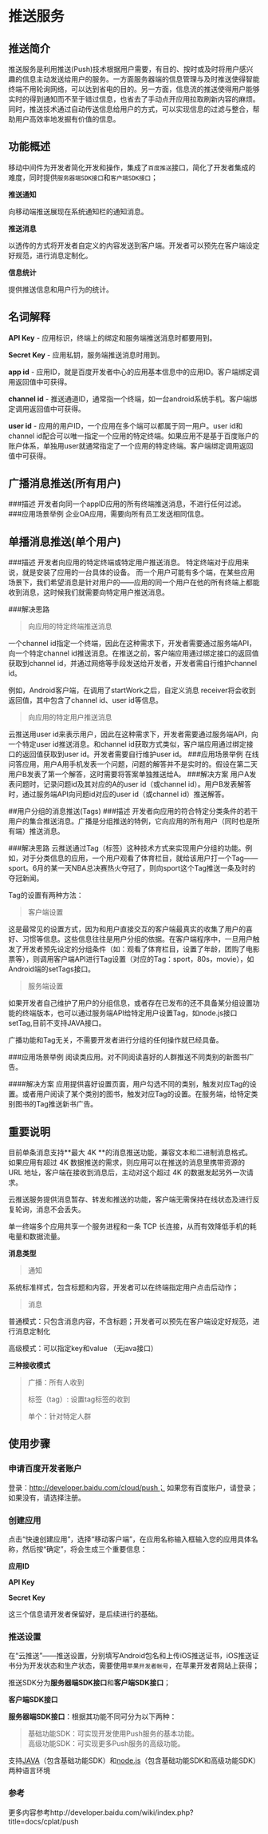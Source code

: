 # 推送服务 #

## 推送简介 ##

推送服务是利用推送(Push)技术根据用户需要，有目的、按时或及时将用户感兴趣的信息主动发送给用户的服务。一方面服务器端的信息管理与及时推送使得智能终端不用轮询网络，可以达到省电的目的。另一方面，信息流的推送使得用户能够实时的得到通知而不至于错过信息，也省去了手动点开应用拉取刷新内容的麻烦。同时，推送技术通过自动传送信息给用户的方式，可以实现信息的过滤与整合，帮助用户高效率地发掘有价值的信息。

## 功能概述 ##

移动中间件为开发者简化开发和操作，集成了`百度推送`接口，简化了开发者集成的难度，同时提供`服务器端SDK接口`和`客户端SDK接口`；

**推送通知**

向移动端推送展现在系统通知栏的通知消息。

**推送消息**

以透传的方式将开发者自定义的内容发送到客户端。开发者可以预先在客户端设定好规范，进行消息定制化。

**信息统计**

提供推送信息和用户行为的统计。


## 名词解释 ##

**API Key** - 应用标识，终端上的绑定和服务端推送消息时都要用到。

**Secret Key** - 应用私钥，服务端推送消息时用到。

**app id** - 应用ID，就是百度开发者中心的应用基本信息中的应用ID。客户端绑定调用返回值中可获得。

**channel id** - 推送通道ID，通常指一个终端，如一台android系统手机。客户端绑定调用返回值中可获得。

**user id** - 应用的用户ID，一个应用在多个端可以都属于同一用户。user id和channel id配合可以唯一指定一个应用的特定终端。如果应用不是基于百度账户的账户体系，单独用user就通常指定了一个应用的特定终端。客户端绑定调用返回值中可获得。

## 广播消息推送(所有用户)
###描述
开发者向同一个appID应用的所有终端推送消息，不进行任何过滤。
###应用场景举例
企业OA应用，需要向所有员工发送相同信息。

## 单播消息推送(单个用户)
###描述
开发者向应用的特定终端或特定用户推送消息。 特定终端对于应用来说，就是安装了应用的一台具体的设备。 而一个用户可能有多个端，在某些应用场景下，我们希望消息是针对用户的——应用的同一个用户在他的所有终端上都能收到消息，这时候我们就需要向特定用户推送消息。

###解决思路

>向应用的特定终端推送消息

一个channel id指定一个终端，因此在这种需求下，开发者需要通过服务端API，向一个特定channel id推送消息。在推送之前，客户端应用通过绑定接口的返回值获取到channel id，并通过网络等手段发送给开发者，开发者需自行维护channel id。

例如，Android客户端，在调用了startWork之后，自定义消息 receiver将会收到返回值，其中包含了channel id、user id等信息。

>向应用的特定用户推送消息

云推送用user id来表示用户，因此在这种需求下，开发者需要通过服务端API，向一个特定user id推送消息。和channel id获取方式类似，客户端应用通过绑定接口的返回值获取到user id。开发者需要自行维护user id。
###应用场景举例
在线问答应用，用户A用手机发表一个问题，问题的解答并不是实时的。假设在第二天用户B发表了第一个解答，这时需要将答案单独推送给A。
###解决方案
用户A发表问题时，记录问题id及其对应的A的user id（或channel id）。用户B发表解答时，通过服务端API向问题id对应的user id（或channel id）推送解答。

##用户分组的消息推送(Tags)
###描述
开发者向应用的符合特定分类条件的若干用户的集合推送消息。广播是分组推送的特例，它向应用的所有用户（同时也是所有端）推送消息。

###解决思路
云推送通过Tag（标签）这种技术方式来实现用户分组的功能。例如，对于分类信息的应用，一个用户观看了体育栏目，就给该用户打一个Tag——sport。6月的某一天NBA总决赛热火夺冠了，则向sport这个Tag推送一条及时的夺冠新闻。

Tag的设置有两种方法：

>客户端设置

这是最常见的设置方式，因为和用户直接交互的客户端最真实的收集了用户的喜好、习惯等信息。这些信息往往是用户分组的依据。在客户端程序中，一旦用户触发了开发者预先设定的分组条件（如：观看了体育栏目，设置了年龄，团购了电影票等），则调用客户端API进行Tag设置（对应的Tag：sport，80s，movie），如Android端的setTags接口。


>服务端设置

如果开发者自己维护了用户的分组信息，或者存在已发布的还不具备某分组设置功能的终端版本，也可以通过服务端API给特定用户设置Tag，如node.js接口setTag,目前不支持JAVA接口。

广播功能和Tag无关，不需要开发者进行分组的任何操作就已经具备。

###应用场景举例
阅读类应用。对不同阅读喜好的人群推送不同类别的新图书广告。

####解决方案
应用提供喜好设置页面，用户勾选不同的类别，触发对应Tag的设置。或者用户阅读了某个类别的图书，触发对应Tag的设置。在服务端，给特定类别图书的Tag推送新书广告。

## 重要说明 ##
目前单条消息支持**最大 4K **的消息推送功能，兼容文本和二进制消息格式。
如果应用有超过 4K 数据推送的需求，则应用可以在推送的消息里携带资源的 URL 地址，客户端在接收到消息后，主动对这个超过 4K 的数据发起另外一次请求。

云推送服务提供消息暂存、转发和推送的功能，客户端无需保持在线状态及进行反复轮询，消息不会丢失。

单一终端多个应用共享一个服务进程和一条 TCP 长连接，从而有效降低手机的耗电量和数据流量。

**消息类型**

>通知

系统标准样式，包含标题和内容，开发者可以在终端指定用户点击后动作；


>消息

普通模式：只包含消息内容，不含标题；开发者可以预先在客户端设定好规范，进行消息定制化


高级模式：可以指定key和value （无java接口）


**三种接收模式**

> 广播：所有人收到
> 
> 标签（tag）: 设置tag标签的收到
> 
> 单个：针对特定人群


## 使用步骤 ##

### 申请百度开发者账户 ###

登录：http://developer.baidu.com/cloud/push；
如果您有百度账户，请登录；如果没有，请选择注册。

### 创建应用 ###

点击“快速创建应用”，选择“移动客户端”，在应用名称输入框输入您的应用具体名称，然后按“确定”，将会生成三个重要信息：

**应用ID**

**API Key**

**Secret Key**

这三个信息请开发者保留好，是后续进行的基础。

### 推送设置 ###

在“云推送”——推送设置，分别填写Android包名和上传iOS推送证书，iOS推送证书分为开发状态和生产状态，需要使用`苹果开发者帐号`，在苹果开发者网站上获得；

推送SDK分为**服务器端SDK接口**和**客户端SDK接口**；

**客户端SDK接口**


**服务器端SDK接口**：根据其功能不同可分为以下两种：</br>
> 基础功能SDK：可实现开发使用Push服务的基本功能。</br>
> 高级功能SDK：可实现更多Push服务的高级功能。

支持[JAVA](http://./index.html "服务器端推送JAVA接口")（包含基础功能SDK）和[node.js](http://index.html "服务器端推送node.js接口")（包含基础功能SDK和高级功能SDK）两种语言环境

### 参考 ###

更多内容参考http://developer.baidu.com/wiki/index.php?title=docs/cplat/push

